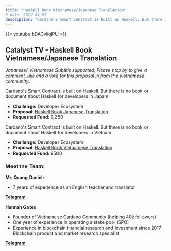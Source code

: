 ```yaml
---
title: "Haskell Book Vietnamese/Japanese Translation"
# date: 2022-04-01
description: "Cardano's Smart Contract is built on Haskell. But there is no book or document about Haskell for developers in Vietnam"
---
```

{{<  youtube bDACvliqIPU >}}

## Catalyst TV - Haskell Book Vietnamese/Japanese Translation

*Japanese/ Vietnamese Subtitle supported, Please stop by to give a comment, like and a vote for this proposal in from the Vietnamese community.*

Cardano's Smart Contract is built on Haskell. But there is no book or document about Haskell for developers in Japan\

- **Challenge:** Developer Ecosystem
- **Proposal:** [Haskell Book Japanese Translation](https://cardano.ideascale.com/c/idea/404202)
- **Requested Fund:** 9,250

Cardano's Smart Contract is built on Haskell. But there is no book or document about Haskell for developers in Vietnam

- **Challenge:** Developer Ecosystem
- **Proposal:** [Haskell Book Vietnamese Translation](https://cardano.ideascale.com/c/idea/403891)
- **Requested Fund:** 6500

### Meet the Team:

**Mr. Quang Daniel:**

- 7 years of experience as an English teacher and translator

[**Telegram**](https://t.me/quangdaniel)

**Hannah Gates**

- Founder of Vietnamese Cardano Community (helping 40k followers)
- One year of experience in operating a stake pool (SPO)
- Experience in blockchain financial research and investment since 2017 Blockchain product and market research specialist

[**Telegram**](https://t.me/hannahgates)